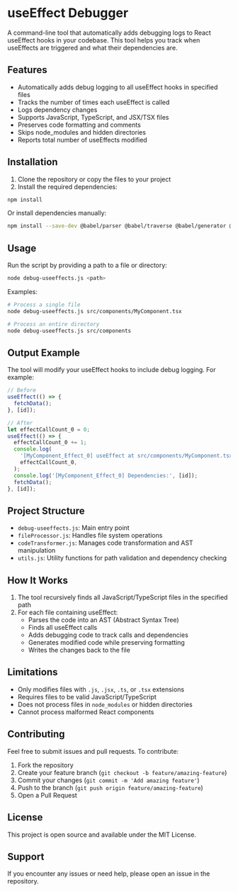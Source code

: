 # useEffect Debugger

A command-line tool that automatically adds debugging logs to React useEffect hooks in your codebase. This tool helps you track when useEffects are triggered and what their dependencies are.

## Features

- Automatically adds debug logging to all useEffect hooks in specified files
- Tracks the number of times each useEffect is called
- Logs dependency changes
- Supports JavaScript, TypeScript, and JSX/TSX files
- Preserves code formatting and comments
- Skips node_modules and hidden directories
- Reports total number of useEffects modified

## Installation

1. Clone the repository or copy the files to your project
2. Install the required dependencies:

```bash
npm install
```

Or install dependencies manually:

```bash
npm install --save-dev @babel/parser @babel/traverse @babel/generator @babel/types
```

## Usage

Run the script by providing a path to a file or directory:

```bash
node debug-useeffects.js <path>
```

Examples:

```bash
# Process a single file
node debug-useeffects.js src/components/MyComponent.tsx

# Process an entire directory
node debug-useeffects.js src/components
```

## Output Example

The tool will modify your useEffect hooks to include debug logging. For example:

```javascript
// Before
useEffect(() => {
  fetchData();
}, [id]);

// After
let effectCallCount_0 = 0;
useEffect(() => {
  effectCallCount_0 += 1;
  console.log(
    '[MyComponent_Effect_0] useEffect at src/components/MyComponent.tsx:10 - Call count:',
    effectCallCount_0,
  );
  console.log('[MyComponent_Effect_0] Dependencies:', [id]);
  fetchData();
}, [id]);
```

## Project Structure

- `debug-useeffects.js`: Main entry point
- `fileProcessor.js`: Handles file system operations
- `codeTransformer.js`: Manages code transformation and AST manipulation
- `utils.js`: Utility functions for path validation and dependency checking

## How It Works

1. The tool recursively finds all JavaScript/TypeScript files in the specified path
2. For each file containing useEffect:
   - Parses the code into an AST (Abstract Syntax Tree)
   - Finds all useEffect calls
   - Adds debugging code to track calls and dependencies
   - Generates modified code while preserving formatting
   - Writes the changes back to the file

## Limitations

- Only modifies files with `.js`, `.jsx`, `.ts`, or `.tsx` extensions
- Requires files to be valid JavaScript/TypeScript
- Does not process files in `node_modules` or hidden directories
- Cannot process malformed React components

## Contributing

Feel free to submit issues and pull requests. To contribute:

1. Fork the repository
2. Create your feature branch (`git checkout -b feature/amazing-feature`)
3. Commit your changes (`git commit -m 'Add amazing feature'`)
4. Push to the branch (`git push origin feature/amazing-feature`)
5. Open a Pull Request

## License

This project is open source and available under the MIT License.

## Support

If you encounter any issues or need help, please open an issue in the repository.

